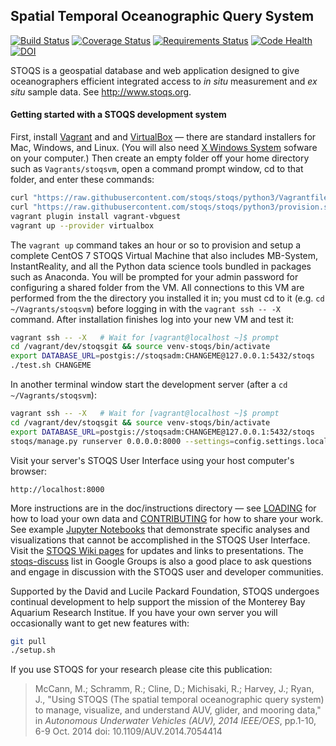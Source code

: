 Spatial Temporal Oceanographic Query System
-------------------------------------------

[![Build Status](https://travis-ci.org/stoqs/stoqs.svg)](https://travis-ci.org/stoqs/stoqs/branches)
[![Coverage Status](https://coveralls.io/repos/stoqs/stoqs/badge.svg?branch=python3&service=github)](https://coveralls.io/github/stoqs/stoqs?branch=python3)
[![Requirements Status](https://requires.io/github/stoqs/stoqs/requirements.svg?branch=python3)](https://requires.io/github/stoqs/stoqs/requirements/?branch=python3)
[![Code Health](https://landscape.io/github/stoqs/stoqs/python3/landscape.svg?style=flat)](https://landscape.io/github/stoqs/stoqs/python3)
[![DOI](https://zenodo.org/badge/20654/stoqs/stoqs.svg)](https://zenodo.org/badge/latestdoi/20654/stoqs/stoqs)

STOQS is a geospatial database and web application designed to give oceanographers
efficient integrated access to *in situ* measurement and *ex situ* sample data.
See http://www.stoqs.org.

#### Getting started with a STOQS development system 

First, install [Vagrant](https://www.vagrantup.com/) and and [VirtualBox](https://www.virtualbox.org/)
&mdash; there are standard installers for Mac, Windows, and Linux. (You will also need 
[X Windows System](doc/instructions/XWINDOWS.md) sofware on your computer.) Then create an empty folder off your 
home directory such as `Vagrants/stoqsvm`, open a command prompt window, cd to that folder, and enter these 
commands:

```bash
curl "https://raw.githubusercontent.com/stoqs/stoqs/python3/Vagrantfile" -o Vagrantfile
curl "https://raw.githubusercontent.com/stoqs/stoqs/python3/provision.sh" -o provision.sh
vagrant plugin install vagrant-vbguest
vagrant up --provider virtualbox
```

The `vagrant up` command takes an hour or so to provision and setup a complete CentOS 7 
STOQS Virtual Machine that also includes MB-System, InstantReality, and all the Python data science 
tools bundled in packages such as Anaconda.  You will be prompted for your admin password
for configuring a shared folder from the VM.  All connections to this VM are 
performed from the the directory you installed it in; you must cd to it (e.g. `cd
~/Vagrants/stoqsvm`) before logging in with the `vagrant ssh -- -X` command.  After 
installation finishes log into your new VM and test it:

```bash
vagrant ssh -- -X   # Wait for [vagrant@localhost ~]$ prompt
cd /vagrant/dev/stoqsgit && source venv-stoqs/bin/activate
export DATABASE_URL=postgis://stoqsadm:CHANGEME@127.0.0.1:5432/stoqs
./test.sh CHANGEME
```

In another terminal window start the development server (after a `cd ~/Vagrants/stoqsvm`):

```bash
vagrant ssh -- -X   # Wait for [vagrant@localhost ~]$ prompt
cd /vagrant/dev/stoqsgit && source venv-stoqs/bin/activate
export DATABASE_URL=postgis://stoqsadm:CHANGEME@127.0.0.1:5432/stoqs
stoqs/manage.py runserver 0.0.0.0:8000 --settings=config.settings.local
```

Visit your server's STOQS User Interface using your host computer's browser:

    http://localhost:8000

More instructions are in the doc/instructions directory &mdash; see [LOADING](doc/instructions/LOADING.md) 
for how to load your own data and [CONTRIBUTING](doc/instructions/CONTRIBUTING.md) for how to share your work.
See example [Jupyter Notebooks](http://nbviewer.jupyter.org/github/stoqs/stoqs/blob/master/stoqs/contrib/notebooks)
 that demonstrate specific analyses and 
visualizations that cannot be accomplished in the STOQS User Interface.
Visit the [STOQS Wiki pages](https://github.com/stoqs/stoqs/wiki) for updates and links to presentations.
The [stoqs-discuss](https://groups.google.com/forum/#!forum/stoqs-discuss) list in Google Groups is also 
a good place to ask questions and engage in discussion with the STOQS user and developer communities.

Supported by the David and Lucile Packard Foundation, STOQS undergoes continual development
to help support the mission of the Monterey Bay Aquarium Research Institue.  If you have your
own server you will occasionally want to get new features with:

```bash
git pull
./setup.sh
```

If you use STOQS for your research please cite this publication:

> McCann, M.; Schramm, R.; Cline, D.; Michisaki, R.; Harvey, J.; Ryan, J., "Using STOQS (The spatial 
> temporal oceanographic query system) to manage, visualize, and understand AUV, glider, and mooring data," 
> in *Autonomous Underwater Vehicles (AUV), 2014 IEEE/OES*, pp.1-10, 6-9 Oct. 2014
> doi: 10.1109/AUV.2014.7054414


